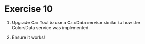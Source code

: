 # Exercise 10

1. Upgrade Car Tool to use a CarsData service similar to how the ColorsData service was implemented.

2. Ensure it works!